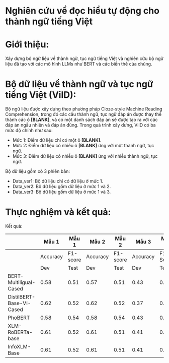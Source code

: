 # Nghiên cứu về đọc hiểu tự động cho thành ngữ tiếng Việt  
# Giới thiệu:  
  Xây dựng bộ ngữ liệu về thành ngữ, tục ngữ tiếng Việt và nghiên cứu bộ ngữ liệu đã tạo với các mô hình LLMs như BERT và các biến thể của chúng.  
# Bộ dữ liệu về thành ngữ và tục ngữ tiếng Việt (ViID):  
  Bộ ngữ liệu được xây dựng theo phương pháp Cloze-style Machine Reading Comprehension, trong đó các câu thành ngữ, tục ngữ đáp án được thay thế thành các ô **[BLANK]**, và có một danh sách đáp án sẽ được tạo ra với các đáp án ngẫu nhiên và đáp án đúng.
  Trong quá trình xây dưng, ViID có ba mức độ chính như sau:  
  - Mức 1: Điểm dữ liệu chỉ có một ô **[BLANK]**.  
  - Mức 2: Điểm dữ liệu có nhiều ô **[BLANK]** ứng với một thành ngữ, tục ngữ.
  - Mức 3: Điểm dữ liệu có nhiều ô **[BLANK]** ứng với nhiều thành ngữ, tục ngữ.

  Bộ dữ liệu gồm có 3 phiên bản:
  - Data_ver1: Bộ dữ liệu chỉ có dữ liệu ở mức 1.
  - Data_ver2: Bộ dữ liệu gồm dữ liệu ở mức 1 và 2.
  - Data_ver3: Bộ dữ liệu gồm dữ liệu ở mức 1 và 3.
# Thực nghiệm và kết quả:
  Kết quả:

|                           | Mẫu 1         | Mẫu 1           | Mẫu 2         | Mẫu 2           | Mẫu 3         | Mẫu 3           |
|---------------------------|---------------|-----------------|---------------|-----------------|---------------|-----------------|
|                           | Accuracy      | F1-score        | Accuracy      | F1-score        | Accuracy      | F1-Score        |
|                           | Dev | Test    | Dev | Test      | Dev | Test    | Dev | Test      | Dev | Test    | Dev | Test      |
| BERT-Multiligual-Cased    | 0.58 | 0.51   | 0.57 | 0.51     | 0.43 | 0.39   | 0.42 | 0.38     | 0.40 | 0.34   | 0.40 | 0.33     |
| DistilBERT-Base-VI-Cased  | 0.62 | 0.52   | 0.62 | 0.52     | 0.37 | 0.38   | 0.36 | 0.38     | 0.37 | 0.38   | 0.37 | 0.38     |
| PhoBERT                   | 0.58 | 0.54   | 0.58 | 0.54     | 0.43 | 0.38   | 0.43 | 0.38     | 0.38 | 0.36   | 0.38 | 0.36     |
| XLM-RoBERTa-base          | 0.61 | 0.52   | 0.61 | 0.51     | 0.41 | 0.41   | 0.41 | 0.40     | 0.39 | 0.36   | 0.39 | 0.36     |
| InfoXLM-Base              | 0.61 | 0.52   | 0.61 | 0.51     | 0.41 | 0.41   | 0.41 | 0.40     | 0.39 | 0.36   | 0.39 | 0.36     |

    
